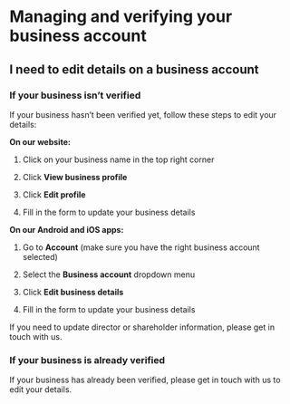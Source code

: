 # Managing and verifying your business account  
## I need to edit details on a business account  
### If your business isn’t verified

If your business hasn’t been verified yet, follow these steps to edit your details:

 **On our website:**

  1. Click on your business name in the top right corner

  2. Click **View business profile**

  3. Click **Edit profile**

  4. Fill in the form to update your business details




 **On our Android and iOS apps:**

  1. Go to **Account** (make sure you have the right business account selected)

  2. Select the **Business account** dropdown menu

  3. Click **Edit business details**

  4. Fill in the form to update your business details




If you need to update director or shareholder information, please get in touch with us.

### If your business is already verified

If your business has already been verified, please get in touch with us to edit your details.